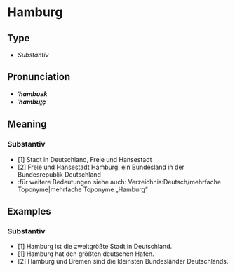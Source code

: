 # Hamburg
## Type
- _Substantiv_
## Pronunciation
- **_ˈhambʊʁk_**
- **_ˈhambʊɪ̯ç_**
## Meaning
### Substantiv
- [1] Stadt in Deutschland, Freie und Hansestadt
- [2] Freie und Hansestadt Hamburg, ein Bundesland in der Bundesrepublik Deutschland
- :für weitere Bedeutungen siehe auch: Verzeichnis:Deutsch/mehrfache Toponyme|mehrfache Toponyme „Hamburg“
## Examples
### Substantiv
- [1] Hamburg ist die zweitgrößte Stadt in Deutschland.
- [1] Hamburg hat den größten deutschen Hafen.
- [2] Hamburg und Bremen sind die kleinsten Bundesländer Deutschlands.
